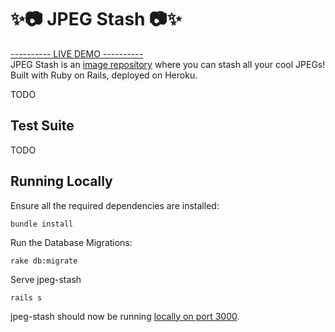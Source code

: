 # ✨📷  JPEG Stash 📷✨
[---------- LIVE DEMO ----------](https://jpeg-stash.herokuapp.com/)  
JPEG Stash is an [image repository](https://docs.google.com/document/d/1eg3sJTOwtyFhDopKedRD6142CFkDfWp1QvRKXNTPIOc/edit?usp=sharing) where you can stash all your cool JPEGs!  
Built with Ruby on Rails, deployed on Heroku.  

TODO

## Test Suite
TODO

## Running Locally
<!-- Clone this repo, and cd into the jpeg-stash folder.
```
git clone https://github.com/aethelind/jpeg-stash.git
# OR
git clone git@github.com:aethelind/jpeg-stash.git
```
```
cd jpeg-stash
``` -->

Ensure all the required dependencies are installed:
```
bundle install 
```

Run the Database Migrations:
```
rake db:migrate
```

Serve jpeg-stash
```
rails s
```

jpeg-stash should now be running [locally on port 3000](http://localhost:3000/).

<!-- * Ruby version

* System dependencies

* Configuration

* Database creation

* Database initialization

* How to run the test suite

* Services (job queues, cache servers, search engines, etc.)

* Deployment instructions

* ... -->
